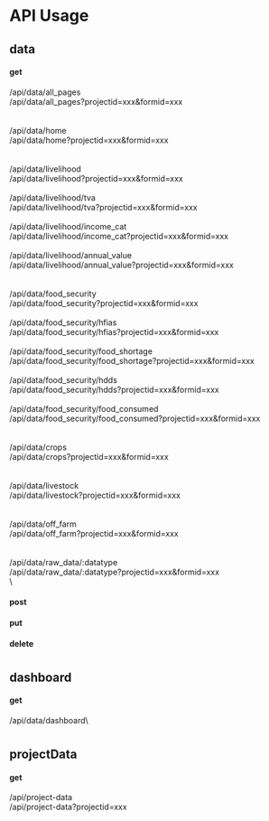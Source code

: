 # API Usage
## data
#### get
/api/data/all_pages\
/api/data/all_pages?projectid=xxx&formid=xxx\
\
\
/api/data/home\
/api/data/home?projectid=xxx&formid=xxx\
\
\
/api/data/livelihood\
/api/data/livelihood?projectid=xxx&formid=xxx\
\
/api/data/livelihood/tva\
/api/data/livelihood/tva?projectid=xxx&formid=xxx\
\
/api/data/livelihood/income_cat\
/api/data/livelihood/income_cat?projectid=xxx&formid=xxx\
\
/api/data/livelihood/annual_value\
/api/data/livelihood/annual_value?projectid=xxx&formid=xxx\
\
\
/api/data/food_security\
/api/data/food_security?projectid=xxx&formid=xxx\
\
/api/data/food_security/hfias\
/api/data/food_security/hfias?projectid=xxx&formid=xxx\
\
/api/data/food_security/food_shortage\
/api/data/food_security/food_shortage?projectid=xxx&formid=xxx\
\
/api/data/food_security/hdds\
/api/data/food_security/hdds?projectid=xxx&formid=xxx\
\
/api/data/food_security/food_consumed\
/api/data/food_security/food_consumed?projectid=xxx&formid=xxx\
\
\
/api/data/crops\
/api/data/crops?projectid=xxx&formid=xxx\
\
\
/api/data/livestock\
/api/data/livestock?projectid=xxx&formid=xxx\
\
\
/api/data/off_farm\
/api/data/off_farm?projectid=xxx&formid=xxx\
\
\
/api/data/raw_data/:datatype\
/api/data/raw_data/:datatype?projectid=xxx&formid=xxx\
\

#### post
#### put
#### delete
#
## dashboard
#### get
/api/data/dashboard\

#
#
## projectData
#### get
/api/project-data\
/api/project-data?projectid=xxx

#
